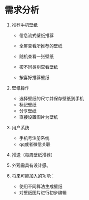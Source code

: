 # 需求分析

1. 推荐手机壁纸

   - 信息流式壁纸推荐

   - 全屏查看所推荐的壁纸
   - 随机查看一张壁纸
   - 按不同类别查看壁纸
   - 按喜好推荐壁纸

2. 壁纸操作

   - 选择壁纸的尺寸并保存壁纸到手机
   - 标记壁纸
   - 分享壁纸
   - 直接设置图片为壁纸

3. 用户系统
   - 手机号注册系统
   - qq或者微信关联
4. 推送（每周壁纸推荐）

5. 外观需具有设计感。
6. 将来可能加入的功能：
   - 使用不同算法生成壁纸
   - 对壁纸图片进行初步编辑
